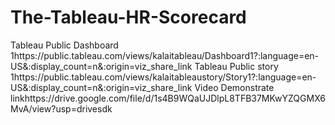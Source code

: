 # The-Tableau-HR-Scorecard
Tableau Public Dashboard 1https://public.tableau.com/views/kalaitableau/Dashboard1?:language=en-US&:display_count=n&:origin=viz_share_link
Tableau Public story 1https://public.tableau.com/views/kalaitableaustory/Story1?:language=en-US&:display_count=n&:origin=viz_share_link
Video Demonstrate linkhttps://drive.google.com/file/d/1s4B9WQaUJDlpL8TFB37MKwYZQGMX6MvA/view?usp=drivesdk

